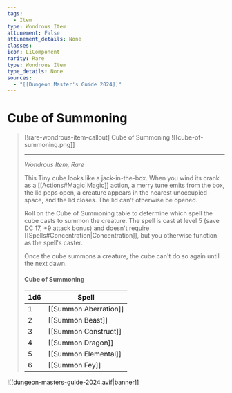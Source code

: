 ```yaml
---
tags:
  - Item
type: Wondrous Item
attunement: False
attunement_details: None
classes:
icon: LiComponent
rarity: Rare
type: Wondrous Item
type_details: None
sources: 
  - "[[Dungeon Master's Guide 2024]]"
---
```

# Cube of Summoning
>[!rare-wondrous-item-callout] Cube of Summoning
>![[cube-of-summoning.png]]
>
>- - -
>_Wondrous Item, Rare_
>
>This Tiny cube looks like a jack-in-the-box. When you wind its crank as a [[Actions#Magic\|Magic]] action, a merry tune emits from the box, the lid pops open, a creature appears in the nearest unoccupied space, and the lid closes. The lid can't otherwise be opened.
>
>Roll on the Cube of Summoning table to determine which spell the cube casts to summon the creature. The spell is cast at level 5 (save DC 17, +9 attack bonus) and doesn't require [[Spells#Concentration\|Concentration]], but you otherwise function as the spell's caster.
>
>Once the cube summons a creature, the cube can't do so again until the next dawn.
>
>#### Cube of Summoning
>|1d6|Spell|
>|---|---|
>|1|[[Summon Aberration]]|
>|2|[[Summon Beast]]|
>|3|[[Summon Construct]]|
>|4|[[Summon Dragon]]|
>|5|[[Summon Elemental]]|
>|6|[[Summon Fey]]|

![[dungeon-masters-guide-2024.avif|banner]]